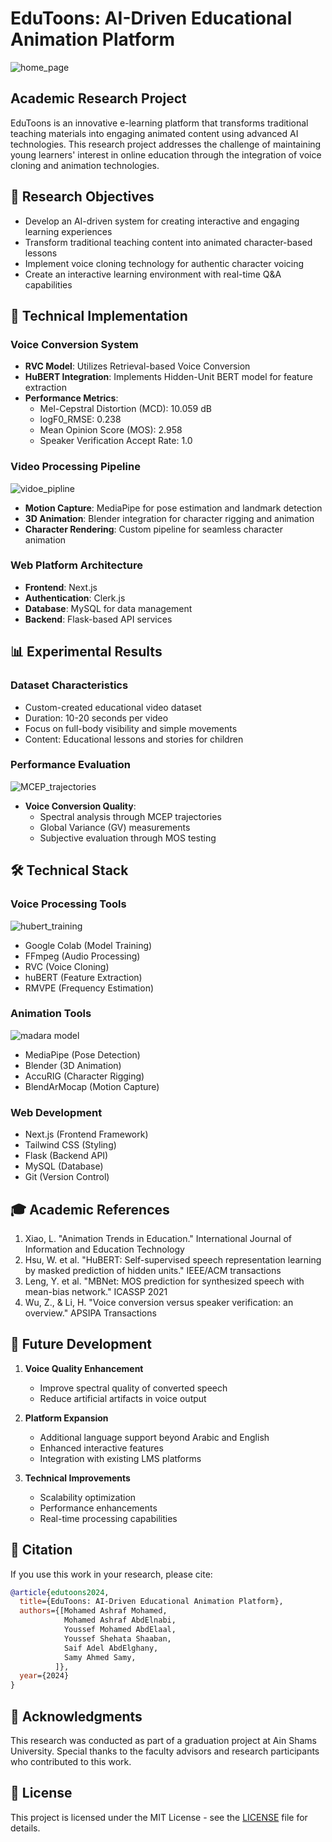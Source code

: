 # EduToons: AI-Driven Educational Animation Platform

![home_page](docs/home2.png)


## Academic Research Project

EduToons is an innovative e-learning platform that transforms traditional teaching materials into engaging animated content using advanced AI technologies. This research project addresses the challenge of maintaining young learners' interest in online education through the integration of voice cloning and animation technologies.

## 🎯 Research Objectives

- Develop an AI-driven system for creating interactive and engaging learning experiences
- Transform traditional teaching content into animated character-based lessons
- Implement voice cloning technology for authentic character voicing
- Create an interactive learning environment with real-time Q&A capabilities

## 🔬 Technical Implementation

### Voice Conversion System
- **RVC Model**: Utilizes Retrieval-based Voice Conversion
- **HuBERT Integration**: Implements Hidden-Unit BERT model for feature extraction
- **Performance Metrics**:
  - Mel-Cepstral Distortion (MCD): 10.059 dB
  - logF0_RMSE: 0.238
  - Mean Opinion Score (MOS): 2.958
  - Speaker Verification Accept Rate: 1.0

### Video Processing Pipeline
![vidoe_pipline](docs/video_pipline.png)

- **Motion Capture**: MediaPipe for pose estimation and landmark detection
- **3D Animation**: Blender integration for character rigging and animation
- **Character Rendering**: Custom pipeline for seamless character animation

### Web Platform Architecture
- **Frontend**: Next.js
- **Authentication**: Clerk.js 
- **Database**: MySQL for data management
- **Backend**: Flask-based API services

## 📊 Experimental Results

### Dataset Characteristics
- Custom-created educational video dataset
- Duration: 10-20 seconds per video
- Focus on full-body visibility and simple movements
- Content: Educational lessons and stories for children

### Performance Evaluation
![MCEP_trajectories](docs/MCEP_TRAJECTORY_GRAPH.png) 

- **Voice Conversion Quality**:
  - Spectral analysis through MCEP trajectories
  - Global Variance (GV) measurements
  - Subjective evaluation through MOS testing

## 🛠️ Technical Stack

### Voice Processing Tools
![hubert_training](docs/HUBERT_TRAINING.png)

- Google Colab (Model Training)
- FFmpeg (Audio Processing)
- RVC (Voice Cloning)
- huBERT (Feature Extraction)
- RMVPE (Frequency Estimation)

### Animation Tools
![madara model](docs/Model.png)

- MediaPipe (Pose Detection)
- Blender (3D Animation)
- AccuRIG (Character Rigging)
- BlendArMocap (Motion Capture)

### Web Development
- Next.js (Frontend Framework)
- Tailwind CSS (Styling)
- Flask (Backend API)
- MySQL (Database)
- Git (Version Control)

## 🎓 Academic References

1. Xiao, L. "Animation Trends in Education." International Journal of Information and Education Technology
2. Hsu, W. et al. "HuBERT: Self-supervised speech representation learning by masked prediction of hidden units." IEEE/ACM transactions
3. Leng, Y. et al. "MBNet: MOS prediction for synthesized speech with mean-bias network." ICASSP 2021
4. Wu, Z., & Li, H. "Voice conversion versus speaker verification: an overview." APSIPA Transactions

## 🔄 Future Development

1. **Voice Quality Enhancement**
   - Improve spectral quality of converted speech
   - Reduce artificial artifacts in voice output

2. **Platform Expansion**
   - Additional language support beyond Arabic and English
   - Enhanced interactive features
   - Integration with existing LMS platforms

3. **Technical Improvements**
   - Scalability optimization
   - Performance enhancements
   - Real-time processing capabilities

## 📝 Citation

If you use this work in your research, please cite:

```bibtex
@article{edutoons2024,
  title={EduToons: AI-Driven Educational Animation Platform},
  authors={[Mohamed Ashraf Mohamed,
            Mohamed Ashraf AbdElnabi,
            Youssef Mohamed AbdElaal,
            Youssef Shehata Shaaban,
            Saif Adel AbdElghany,
            Samy Ahmed Samy,
          ]},
  year={2024}
}
```

## 🤝 Acknowledgments

This research was conducted as part of a graduation project at Ain Shams University. Special thanks to the faculty advisors and research participants who contributed to this work.

## 📄 License

This project is licensed under the MIT License - see the [LICENSE](LICENSE) file for details.
